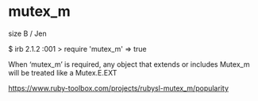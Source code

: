 # mutex_m

size B / Jen

$ irb
2.1.2 :001 > require 'mutex_m'
 => true

When ‘mutex_m’ is required, any object that extends or includes Mutex_m will be treated like a Mutex.E.EXT

https://www.ruby-toolbox.com/projects/rubysl-mutex_m/popularity
